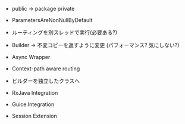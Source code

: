 * public -> package private
* ParametersAreNonNullByDefault
* ルーティングを別スレッドで実行(必要ある?)
* Builder -> 不変コピーを返すように変更 (パフォーマンス? 気にしない?)
* Async Wrapper
* Context-path aware routing
* ビルダーを独立したクラスへ

* RxJava Integration
* Guice Integration
* Session Extension
